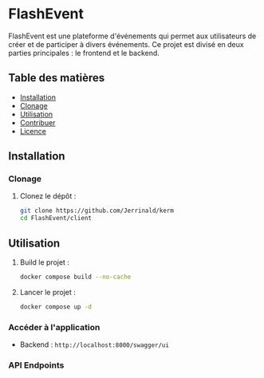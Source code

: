 # FlashEvent

FlashEvent est une plateforme d'événements qui permet aux utilisateurs de créer et de participer à divers événements. Ce projet est divisé en deux parties principales : le frontend et le backend.

## Table des matières

- [Installation](#installation)
- [Clonage](#clonage)
- [Utilisation](#utilisation)
- [Contribuer](#contribuer)
- [Licence](#licence)

## Installation

### Clonage

1. Clonez le dépôt :

    ```bash
    git clone https://github.com/Jerrinald/kerm
    cd FlashEvent/client
    ```


## Utilisation


1. Build le projet :

    ```bash
    docker compose build --no-cache
    ```

    
2. Lancer le projet :

    ```bash
    docker compose up -d
    ```

### Accéder à l'application

- Backend : `http://localhost:8000/swagger/ui`

### API Endpoints